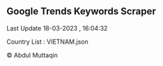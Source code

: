 

## Google Trends Keywords Scraper 
 
Last Update 18-03-2023 , 16:04:32

Country List :
VIETNAM.json



© Abdul Muttaqin 
